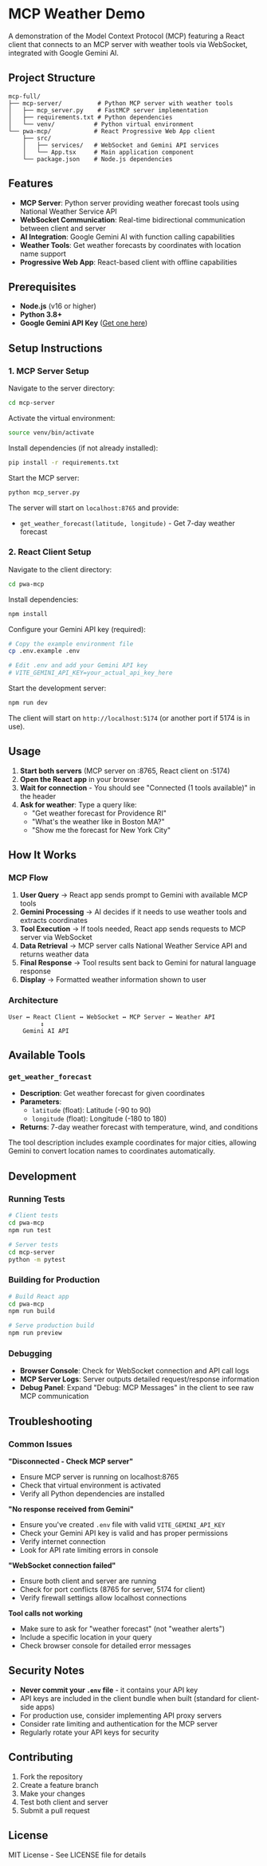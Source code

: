 # MCP Weather Demo

A demonstration of the Model Context Protocol (MCP) featuring a React client that connects to an MCP server with weather tools via WebSocket, integrated with Google Gemini AI.

## Project Structure

```
mcp-full/
├── mcp-server/          # Python MCP server with weather tools
│   ├── mcp_server.py    # FastMCP server implementation
│   ├── requirements.txt # Python dependencies
│   └── venv/           # Python virtual environment
└── pwa-mcp/            # React Progressive Web App client
    ├── src/
    │   ├── services/   # WebSocket and Gemini API services
    │   └── App.tsx     # Main application component
    └── package.json    # Node.js dependencies
```

## Features

- **MCP Server**: Python server providing weather forecast tools using National Weather Service API
- **WebSocket Communication**: Real-time bidirectional communication between client and server
- **AI Integration**: Google Gemini AI with function calling capabilities
- **Weather Tools**: Get weather forecasts by coordinates with location name support
- **Progressive Web App**: React-based client with offline capabilities

## Prerequisites

- **Node.js** (v16 or higher)
- **Python 3.8+** 
- **Google Gemini API Key** ([Get one here](https://makersuite.google.com/app/apikey))

## Setup Instructions

### 1. MCP Server Setup

Navigate to the server directory:
```bash
cd mcp-server
```

Activate the virtual environment:
```bash
source venv/bin/activate
```

Install dependencies (if not already installed):
```bash
pip install -r requirements.txt
```

Start the MCP server:
```bash
python mcp_server.py
```

The server will start on `localhost:8765` and provide:
- `get_weather_forecast(latitude, longitude)` - Get 7-day weather forecast

### 2. React Client Setup

Navigate to the client directory:
```bash
cd pwa-mcp
```

Install dependencies:
```bash
npm install
```

Configure your Gemini API key (required):
```bash
# Copy the example environment file
cp .env.example .env

# Edit .env and add your Gemini API key
# VITE_GEMINI_API_KEY=your_actual_api_key_here
```

Start the development server:
```bash
npm run dev
```

The client will start on `http://localhost:5174` (or another port if 5174 is in use).

## Usage

1. **Start both servers** (MCP server on :8765, React client on :5174)
2. **Open the React app** in your browser
3. **Wait for connection** - You should see "Connected (1 tools available)" in the header
4. **Ask for weather**: Type a query like:
   - "Get weather forecast for Providence RI"
   - "What's the weather like in Boston MA?"
   - "Show me the forecast for New York City"

## How It Works

### MCP Flow
1. **User Query** → React app sends prompt to Gemini with available MCP tools
2. **Gemini Processing** → AI decides if it needs to use weather tools and extracts coordinates
3. **Tool Execution** → If tools needed, React app sends requests to MCP server via WebSocket
4. **Data Retrieval** → MCP server calls National Weather Service API and returns weather data
5. **Final Response** → Tool results sent back to Gemini for natural language response
6. **Display** → Formatted weather information shown to user

### Architecture
```
User ↔ React Client ↔ WebSocket ↔ MCP Server ↔ Weather API
         ↕
    Gemini AI API
```

## Available Tools

### `get_weather_forecast`
- **Description**: Get weather forecast for given coordinates
- **Parameters**: 
  - `latitude` (float): Latitude (-90 to 90)
  - `longitude` (float): Longitude (-180 to 180)
- **Returns**: 7-day weather forecast with temperature, wind, and conditions

The tool description includes example coordinates for major cities, allowing Gemini to convert location names to coordinates automatically.

## Development

### Running Tests
```bash
# Client tests
cd pwa-mcp
npm run test

# Server tests
cd mcp-server
python -m pytest
```

### Building for Production
```bash
# Build React app
cd pwa-mcp
npm run build

# Serve production build
npm run preview
```

### Debugging
- **Browser Console**: Check for WebSocket connection and API call logs
- **MCP Server Logs**: Server outputs detailed request/response information
- **Debug Panel**: Expand "Debug: MCP Messages" in the client to see raw MCP communication

## Troubleshooting

### Common Issues

**"Disconnected - Check MCP server"**
- Ensure MCP server is running on localhost:8765
- Check that virtual environment is activated
- Verify all Python dependencies are installed

**"No response received from Gemini"**
- Ensure you've created `.env` file with valid `VITE_GEMINI_API_KEY`
- Check your Gemini API key is valid and has proper permissions
- Verify internet connection
- Look for API rate limiting errors in console

**"WebSocket connection failed"**
- Ensure both client and server are running
- Check for port conflicts (8765 for server, 5174 for client)
- Verify firewall settings allow localhost connections

**Tool calls not working**
- Make sure to ask for "weather forecast" (not "weather alerts")
- Include a specific location in your query
- Check browser console for detailed error messages

## Security Notes

- **Never commit your `.env` file** - it contains your API key
- API keys are included in the client bundle when built (standard for client-side apps)
- For production use, consider implementing API proxy servers
- Consider rate limiting and authentication for the MCP server
- Regularly rotate your API keys for security

## Contributing

1. Fork the repository
2. Create a feature branch
3. Make your changes
4. Test both client and server
5. Submit a pull request

## License

MIT License - See LICENSE file for details
